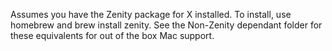Assumes you have the Zenity package for X installed.
To install, use homebrew and brew install zenity. 
See the Non-Zenity dependant folder for these equivalents
for out of the box Mac support. 
